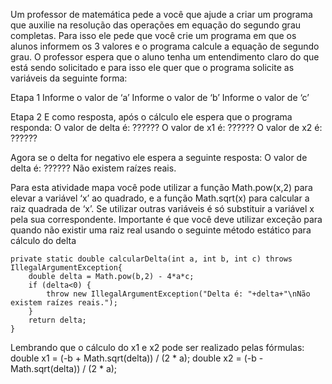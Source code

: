 Um professor de matemática pede a você que ajude a criar um programa que auxilie na resolução das operações em equação do segundo grau completas. Para isso ele pede que você crie um programa em que os alunos informem os 3 valores e o programa calcule a equação de segundo grau. O professor espera que o aluno tenha um entendimento claro do que está sendo solicitado e para isso ele quer que o programa solicite as variáveis da seguinte forma:

Etapa 1 
Informe o valor de ‘a’
Informe o valor de ‘b’
Informe o valor de ‘c’

Etapa 2
E como resposta, após o cálculo ele espera que o programa responda:
O valor de delta é: ??????
O valor de x1 é: ??????
O valor de x2 é: ??????

Agora se o delta for negativo ele espera a seguinte resposta:
O valor de delta é: ??????
Não existem raízes reais.
 
Para esta atividade mapa você pode utilizar a função Math.pow(x,2) para elevar a variável ‘x’ ao quadrado, e a função Math.sqrt(x) para calcular a raiz quadrada de ‘x’. Se utilizar outras variáveis é só substituir a variável x pela sua correspondente. Importante é que você deve utilizar exceção para quando não existir uma raiz real usando o seguinte método estático para cálculo do delta

    private static double calcularDelta(int a, int b, int c) throws IllegalArgumentException{
        double delta = Math.pow(b,2) - 4*a*c;
        if (delta<0) {
            throw new IllegalArgumentException("Delta é: "+delta+"\nNão existem raízes reais.");
        }
        return delta;
    }

Lembrando que o cálculo do x1 e x2 pode ser realizado pelas fórmulas:
double x1 = (-b + Math.sqrt(delta)) / (2 * a);
double x2 = (-b - Math.sqrt(delta)) / (2 * a);
